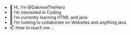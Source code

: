 - 👋 Hi, I’m @DakmoeTheHero
- 👀 I’m interested in Coding 
- 🌱 I’m currently learning HTML and java
- 💞️ I’m looking to collaborate on Websites and anything java
- 📫 How to reach me ...

<!---
DakmoeTheHero/DakmoeTheHero is a ✨ special ✨ repository because its `README.md` (this file) appears on your GitHub profile.
You can click the Preview link to take a look at your changes.
--->
